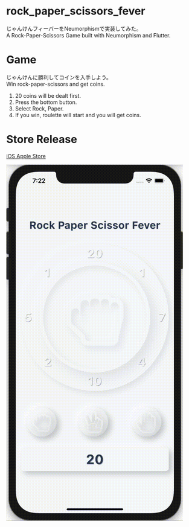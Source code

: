 # rock_paper_scissors_fever
じゃんけんフィーバーをNeumorphismで実装してみた。  
A Rock-Paper-Scissors Game built with Neumorphism and Flutter.

# Game
じゃんけんに勝利してコインを入手しよう。  
Win rock-paper-scissors and get coins.

1. 20 coins will be dealt first.
2. Press the bottom button.
3. Select Rock, Paper.
4. If you win, roulette will start and you will get coins.

# Store Release
[iOS Apple Store](https://apps.apple.com/jp/app/rock-paper-scissors-fever/id1543602449)

![](https://github.com/naro143/rock_paper_scissor_fever/blob/main/medias/rpcf.gif)
